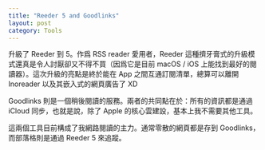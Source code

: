 ```yaml
---
title: "Reeder 5 and Goodlinks"
layout: post
category: Tools
---
```


升級了 Reeder 到 5。作爲 RSS reader 愛用者，Reeder 這種擠牙膏式的升級模式還真是令人討厭卻又不得不買（因爲它是目前 macOS / iOS 上能找到最好的閱讀器）。這次升級的亮點是終於能在 App 之間互通訂閱清單，總算可以離開 Inoreader 以及其嵌入式的網頁廣告了 XD

Goodlinks 則是一個稍後閱讀的服務。兩者的共同點在於：所有的資訊都是通過 iCloud 同步，也就是說，除了 Apple 的核心雲建設，基本上我不需要其他工具。

這兩個工具目前構成了我網路閱讀的主力。通常零散的網頁都是存到 Goodlinks，而部落格則是通過 Reeder 5 來追蹤。
